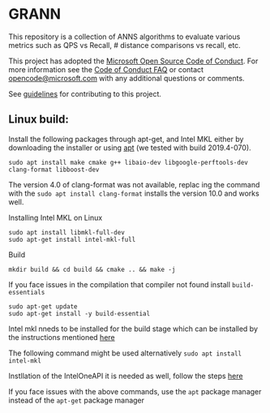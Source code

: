 # GRANN

This repository is a collection of ANNS algorithms to evaluate various metrics such as QPS vs Recall, # distance comparisons vs recall, etc. 

This project has adopted the [Microsoft Open Source Code of Conduct](https://opensource.microsoft.com/codeofconduct/).
For more information see the [Code of Conduct FAQ](https://opensource.microsoft.com/codeofconduct/faq/) or
contact [opencode@microsoft.com](mailto:opencode@microsoft.com) with any additional questions or comments.

See [guidelines](CONTRIBUTING.md) for contributing to this project.



## Linux build:

Install the following packages through apt-get, and Intel MKL either by downloading the installer or using [apt](https://software.intel.com/en-us/articles/installing-intel-free-libs-and-python-apt-repo) (we tested with build 2019.4-070).
```
sudo apt install make cmake g++ libaio-dev libgoogle-perftools-dev clang-format libboost-dev
```
The version 4.0 of clang-format was not available, replac ing the command with the `sudo apt install clang-format` installs the version 10.0 and works well.

Installing Intel MKL on Linux
```
sudo apt install libmkl-full-dev
sudo apt-get install intel-mkl-full
```

Build
```
mkdir build && cd build && cmake .. && make -j 
```
If you face issues in the compilation that compiler not found install `build-essentials`
```
sudo apt-get update
sudo apt-get install -y build-essential
```


Intel mkl nneds to be installed for the build stage which can be installed by the instructions mentioned [here](https://www.intel.com/content/www/us/en/developer/tools/oneapi/onemkl-download.html?operatingsystem=linux&linux-install=apt)

The following command might be used alternatively
`sudo apt install intel-mkl`

Instllation of the IntelOneAPI it is needed as well, follow the steps [here](https://www.intel.com/content/www/us/en/developer/tools/oneapi/base-toolkit-download.html?operatingsystem=linux&linux-install-type=apt)

If you face issues with the above commands, use the `apt` package manager instead of the `apt-get` package manager
